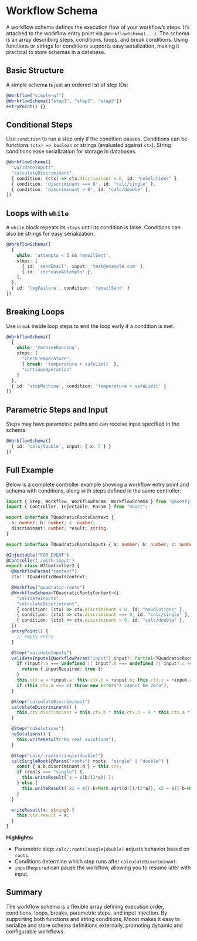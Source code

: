# Workflow Schema

A workflow schema defines the execution flow of your workflow’s steps. It’s attached to the workflow entry point via `@WorkflowSchema(...)`. The schema is an array describing steps, conditions, loops, and break conditions. Using functions or strings for conditions supports easy serialization, making it practical to store schemas in a database.

## Basic Structure

A simple schema is just an ordered list of step IDs:
```ts
@Workflow("simple-wf")
@WorkflowSchema(["step1", "step2", "step3"])
entryPoint() {}
```

## Conditional Steps

Use `condition` to run a step only if the condition passes. Conditions can be functions `(ctx) => boolean` or strings (evaluated against `ctx`). String conditions ease serialization for storage in databases.

```ts
@WorkflowSchema([
  "validateInputs",
  "calculateDiscriminant",
  { condition: (ctx) => ctx.discriminant < 0, id: "noSolutions" },
  { condition: 'discriminant === 0', id: "calc/single" },
  { condition: 'discriminant > 0', id: "calc/double" },
])
```

## Loops with `while`

A `while` block repeats its `steps` until its condition is false. Conditions can also be strings for easy serialization.

```ts
@WorkflowSchema([
  {
    while: 'attempts < 5 && !emailSent',
    steps: [
      { id: 'sendEmail', input: 'test@example.com' },
      { id: 'increaseAttempts' },
    ],
  },
  { id: 'logFailure', condition: '!emailSent' }
])
```

## Breaking Loops

Use `break` inside loop steps to end the loop early if a condition is met.

```ts
@WorkflowSchema([
  {
    while: 'machineRunning',
    steps: [
      "checkTemperature",
      { break: 'temperature > safeLimit' },
      "continueOperation"
    ]
  },
  { id: 'stopMachine', condition: 'temperature > safeLimit' }
])
```

## Parametric Steps and Input

Steps may have parametric paths and can receive input specified in the schema:
```ts
@WorkflowSchema([
  { id: 'calc/double', input: { x: 5 } }
])
```

## Full Example

Below is a complete controller example showing a workflow entry point and schema with conditions, along with steps defined in the same controller:

```ts
import { Step, Workflow, WorkflowParam, WorkflowSchema } from "@moostjs/event-wf";
import { Controller, Injectable, Param } from "moost";

export interface TQuadraticRootsContext {
  a: number; b: number; c: number;
  discriminant: number; result: string;
}

export interface TQuadraticRootsInputs { a: number; b: number; c: number; }

@Injectable("FOR_EVENT")
@Controller('/with-input')
export class WfController2 {
  @WorkflowParam("context")
  ctx!: TQuadraticRootsContext;

  @Workflow("quadratic-roots")
  @WorkflowSchema<TQuadraticRootsContext>([
    "validateInputs",
    "calculateDiscriminant",
    { condition: (ctx) => ctx.discriminant < 0, id: "noSolutions" },
    { condition: (ctx) => ctx.discriminant === 0, id: "calc/single" },
    { condition: (ctx) => ctx.discriminant > 0, id: "calc/double" },
  ])
  entryPoint() {
    // empty entry
  }

  @Step("validateInputs")
  validateInputs(@WorkflowParam("input") input?: Partial<TQuadraticRootsInputs>) {
    if (input?.a === undefined || input?.b === undefined || input?.c === undefined) {
      return { inputRequired: true };
    }
    this.ctx.a = +input.a; this.ctx.b = +input.b; this.ctx.c = +input.c;
    if (this.ctx.a === 0) throw new Error("a cannot be zero");
  }

  @Step("calculateDiscriminant")
  calculateDiscriminant() {
    this.ctx.discriminant = this.ctx.b * this.ctx.b - 4 * this.ctx.a * this.ctx.c;
  }

  @Step("noSolutions")
  noSolutions() {
    this.writeResult("No real solutions");
  }

  @Step("calc/:roots(single|double)")
  calcSingleRoot(@Param("roots") roots: "single" | "double") {
    const { a,b,discriminant:d } = this.ctx;
    if (roots === "single") {
      this.writeResult(`x = ${b/(2*a)}`);
    } else {
      this.writeResult(`x1 = ${(-b+Math.sqrt(d!))/(2*a)}, x2 = ${(-b-Math.sqrt(d!))/(2*a)}`);
    }
  }

  writeResult(x: string) {
    this.ctx.result = x;
  }
}
```

**Highlights:**
- Parametric step: `calc/:roots(single|double)` adjusts behavior based on `roots`.
- Conditions determine which step runs after `calculateDiscriminant`.
- `inputRequired` can pause the workflow, allowing you to resume later with input.

## Summary

The workflow schema is a flexible array defining execution order, conditions, loops, breaks, parametric steps, and input injection. By supporting both functions and string conditions, Moost makes it easy to serialize and store schema definitions externally, promoting dynamic and configurable workflows.
